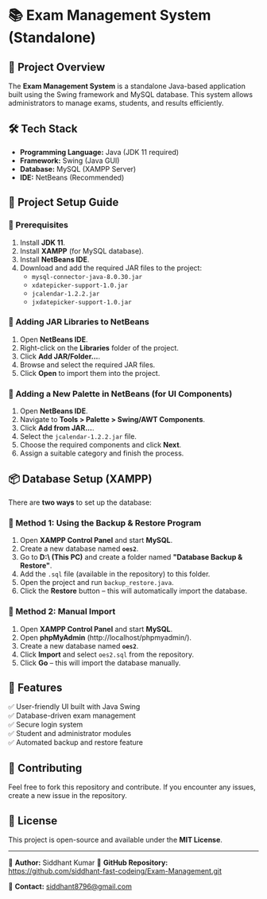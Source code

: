 # 📚 Exam Management System (Standalone)

## 🚀 Project Overview
The **Exam Management System** is a standalone Java-based application built using the Swing framework and MySQL database. This system allows administrators to manage exams, students, and results efficiently.

## 🛠️ Tech Stack
- **Programming Language:** Java (JDK 11 required)
- **Framework:** Swing (Java GUI)
- **Database:** MySQL (XAMPP Server)
- **IDE:** NetBeans (Recommended)

## 📂 Project Setup Guide
### 🔹 Prerequisites
1. Install **JDK 11**.
2. Install **XAMPP** (for MySQL database).
3. Install **NetBeans IDE**.
4. Download and add the required JAR files to the project:
   - `mysql-connector-java-8.0.30.jar`
   - `xdatepicker-support-1.0.jar`
   - `jcalendar-1.2.2.jar`
   - `jxdatepicker-support-1.0.jar`

### 🔹 Adding JAR Libraries to NetBeans
1. Open **NetBeans IDE**.
2. Right-click on the **Libraries** folder of the project.
3. Click **Add JAR/Folder...**.
4. Browse and select the required JAR files.
5. Click **Open** to import them into the project.

### 🔹 Adding a New Palette in NetBeans (for UI Components)
1. Open **NetBeans IDE**.
2. Navigate to **Tools > Palette > Swing/AWT Components**.
3. Click **Add from JAR...**.
4. Select the `jcalendar-1.2.2.jar` file.
5. Choose the required components and click **Next**.
6. Assign a suitable category and finish the process.

## 📦 Database Setup (XAMPP)
There are **two ways** to set up the database:

### 🔹 Method 1: Using the Backup & Restore Program
1. Open **XAMPP Control Panel** and start **MySQL**.
2. Create a new database named **`oes2`**.
3. Go to **D:\ (This PC)** and create a folder named **"Database Backup & Restore"**.
4. Add the `.sql` file (available in the repository) to this folder.
5. Open the project and run `backup_restore.java`.
6. Click the **Restore** button – this will automatically import the database.

### 🔹 Method 2: Manual Import
1. Open **XAMPP Control Panel** and start **MySQL**.
2. Open **phpMyAdmin** (http://localhost/phpmyadmin/).
3. Create a new database named **`oes2`**.
4. Click **Import** and select `oes2.sql` from the repository.
5. Click **Go** – this will import the database manually.

## 🎯 Features
✅ User-friendly UI built with Java Swing  
✅ Database-driven exam management  
✅ Secure login system  
✅ Student and administrator modules  
✅ Automated backup and restore feature  

## 🤝 Contributing
Feel free to fork this repository and contribute. If you encounter any issues, create a new issue in the repository.

## 📜 License
This project is open-source and available under the **MIT License**.

---
📌 **Author:** Siddhant Kumar
📌 **GitHub Repository:** https://github.com/siddhant-fast-codeing/Exam-Management.git

📌 **Contact:** siddhant8796@gmail.com


